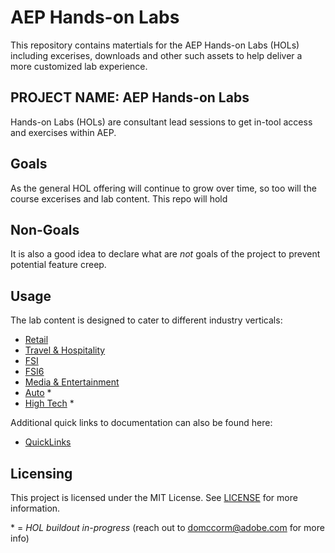# AEP Hands-on Labs

This repository contains matertials for the AEP Hands-on Labs (HOLs) including excerises, downloads
and other such assets to help deliver a more customized lab experience. 

## PROJECT NAME: AEP Hands-on Labs

Hands-on Labs (HOLs) are consultant lead sessions to get in-tool access and exercises within AEP.

## Goals

As the general HOL offering will continue to grow over time, so too will the course
excerises and lab content.  This repo will hold

## Non-Goals

It is also a good idea to declare what are _not_ goals of the project to prevent
potential feature creep.

## Usage

The lab content is designed to cater to different industry verticals:

 - [Retail](https://github.com/adobe/AEP-Hands-on-Labs/tree/master/labs/retail/)
 - [Travel & Hospitality](https://github.com/adobe/AEP-Hands-on-Labs/tree/master/labs/travel/)
 - [FSI](https://github.com/adobe/AEP-Hands-on-Labs/tree/master/labs/fsi/)
 - [FSI6](https://github.com/adobe/AEP-Hands-on-Labs/tree/master/labs/fsi6/)
 - [Media & Entertainment](https://github.com/adobe/AEP-Hands-on-Labs/tree/master/labs/media/)
 - [Auto](https://github.com/adobe/AEP-Hands-on-Labs/tree/master/labs/auto/) *
 - [High Tech](https://github.com/adobe/AEP-Hands-on-Labs/tree/master/labs/tech/) *

Additional quick links to documentation can also be found here:

 - [QuickLinks](https://github.com/adobe/AEP-Hands-on-Labs/tree/master/labs/quicklinks/README.md)

## Licensing

This project is licensed under the MIT License. See [LICENSE](LICENSE) for more information.

\* = *HOL buildout in-progress* (reach out to domccorm@adobe.com for more info)

